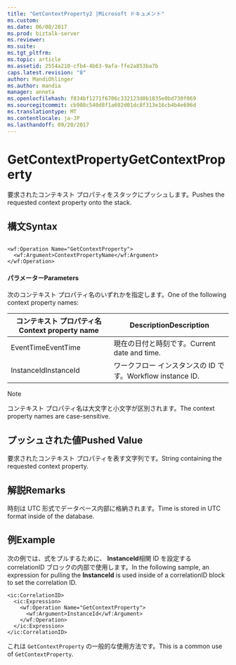```yaml
---
title: "GetContextProperty2 |Microsoft ドキュメント"
ms.custom: 
ms.date: 06/08/2017
ms.prod: biztalk-server
ms.reviewer: 
ms.suite: 
ms.tgt_pltfrm: 
ms.topic: article
ms.assetid: 2554a210-cfb4-4b63-9afa-ffe2a853ba7b
caps.latest.revision: "8"
author: MandiOhlinger
ms.author: mandia
manager: anneta
ms.openlocfilehash: f834bf1271f6706c332123d8b1835e0bd730f069
ms.sourcegitcommit: cb908c540d8f1a692d01dc8f313e16cb4b4e696d
ms.translationtype: MT
ms.contentlocale: ja-JP
ms.lasthandoff: 09/20/2017
---
```

# <a name="getcontextproperty"></a><span data-ttu-id="c0a10-102">GetContextProperty</span><span class="sxs-lookup"><span data-stu-id="c0a10-102">GetContextProperty</span></span>
<span data-ttu-id="c0a10-103">要求されたコンテキスト プロパティをスタックにプッシュします。</span><span class="sxs-lookup"><span data-stu-id="c0a10-103">Pushes the requested context property onto the stack.</span></span>  
  
## <a name="syntax"></a><span data-ttu-id="c0a10-104">構文</span><span class="sxs-lookup"><span data-stu-id="c0a10-104">Syntax</span></span>  
  
```  
  
<wf:Operation Name="GetContextProperty">  
  <wf:Argument>ContextPropertyName</wf:Argument>  
</wf:Operation>  
```  
  
#### <a name="parameters"></a><span data-ttu-id="c0a10-105">パラメーター</span><span class="sxs-lookup"><span data-stu-id="c0a10-105">Parameters</span></span>  
 <span data-ttu-id="c0a10-106">次のコンテキスト プロパティ名のいずれかを指定します。</span><span class="sxs-lookup"><span data-stu-id="c0a10-106">One of the following context property names:</span></span>  
  
|<span data-ttu-id="c0a10-107">コンテキスト プロパティ名</span><span class="sxs-lookup"><span data-stu-id="c0a10-107">Context property name</span></span>|<span data-ttu-id="c0a10-108">Description</span><span class="sxs-lookup"><span data-stu-id="c0a10-108">Description</span></span>|  
|---------------------------|-----------------|  
|<span data-ttu-id="c0a10-109">EventTime</span><span class="sxs-lookup"><span data-stu-id="c0a10-109">EventTime</span></span>|<span data-ttu-id="c0a10-110">現在の日付と時刻です。</span><span class="sxs-lookup"><span data-stu-id="c0a10-110">Current date and time.</span></span>|  
|<span data-ttu-id="c0a10-111">InstanceId</span><span class="sxs-lookup"><span data-stu-id="c0a10-111">InstanceId</span></span>|<span data-ttu-id="c0a10-112">ワークフロー インスタンスの ID です。</span><span class="sxs-lookup"><span data-stu-id="c0a10-112">Workflow instance ID.</span></span>|  
  
> [!NOTE]
>  <span data-ttu-id="c0a10-113">コンテキスト プロパティ名は大文字と小文字が区別されます。</span><span class="sxs-lookup"><span data-stu-id="c0a10-113">The context property names are case-sensitive.</span></span>  
  
## <a name="pushed-value"></a><span data-ttu-id="c0a10-114">プッシュされた値</span><span class="sxs-lookup"><span data-stu-id="c0a10-114">Pushed Value</span></span>  
 <span data-ttu-id="c0a10-115">要求されたコンテキスト プロパティを表す文字列です。</span><span class="sxs-lookup"><span data-stu-id="c0a10-115">String containing the requested context property.</span></span>  
  
## <a name="remarks"></a><span data-ttu-id="c0a10-116">解説</span><span class="sxs-lookup"><span data-stu-id="c0a10-116">Remarks</span></span>  
 <span data-ttu-id="c0a10-117">時刻は UTC 形式でデータベース内部に格納されます。</span><span class="sxs-lookup"><span data-stu-id="c0a10-117">Time is stored in UTC format inside of the database.</span></span>  
  
## <a name="example"></a><span data-ttu-id="c0a10-118">例</span><span class="sxs-lookup"><span data-stu-id="c0a10-118">Example</span></span>  
 <span data-ttu-id="c0a10-119">次の例では、式をプルするために、 **InstanceId**相関 ID を設定する correlationID ブロックの内部で使用します。</span><span class="sxs-lookup"><span data-stu-id="c0a10-119">In the following sample, an expression for pulling the **InstanceId** is used inside of a correlationID block to set the correlation ID.</span></span>  
  
```  
<ic:CorrelationID>  
  <ic:Expression>  
    <wf:Operation Name="GetContextProperty">  
      <wf:Argument>InstanceId</wf:Argument>  
    </wf:Operation>  
  </ic:Expression>  
</ic:CorrelationID>  
```  
  
 <span data-ttu-id="c0a10-120">これは `GetContextProperty` の一般的な使用方法です。</span><span class="sxs-lookup"><span data-stu-id="c0a10-120">This is a common use of `GetContextProperty`.</span></span>